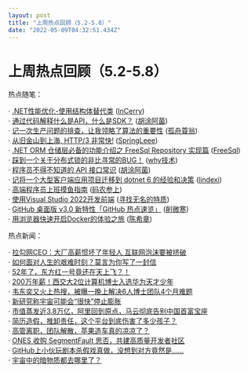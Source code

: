 ```yaml
---
layout: post
title: "上周热点回顾（5.2-5.8）"
date: "2022-05-09T04:32:51.434Z"
---
```

上周热点回顾（5.2-5.8）
===============

热点随笔：

· [.NET性能优化-使用结构体替代类](https://www.cnblogs.com/InCerry/archive/2022/05/05/Dotnet-Opt-Perf-Use-Struct-Instead-Of-Class.html) ([InCerry](https://www.cnblogs.com/InCerry/))  
· [通过代码解释什么是API，什么是SDK？](https://www.cnblogs.com/tanshaoshenghao/archive/2022/05/03/16217608.html) ([胡涂阿菌](https://www.cnblogs.com/tanshaoshenghao/))  
· [记一次生产问题的排查，让我领略了算法的重要性](https://www.cnblogs.com/wangpenghui522/archive/2022/05/03/16218816.html) ([孤舟蓑翁](https://www.cnblogs.com/wangpenghui522/))  
· [从旧金山到上海, HTTP/3 非常快!](https://www.cnblogs.com/myshowtime/archive/2022/05/06/16227260.html) ([SpringLeee](https://www.cnblogs.com/myshowtime/))  
· [.NET ORM 仓储层必备的功能介绍之 FreeSql Repository 实现篇](https://www.cnblogs.com/FreeSql/archive/2022/05/06/16225822.html) ([FreeSql](https://www.cnblogs.com/FreeSql/))  
· [踩到一个关于分布式锁的非比寻常的BUG！](https://www.cnblogs.com/thisiswhy/archive/2022/05/05/16224305.html) ([why技术](https://www.cnblogs.com/thisiswhy/))  
· [程序员不得不知道的 API 接口常识](https://www.cnblogs.com/tanshaoshenghao/archive/2022/05/02/16215751.html) ([胡涂阿菌](https://www.cnblogs.com/tanshaoshenghao/))  
· [记将一个大型客户端应用项目迁移到 dotnet 6 的经验和决策](https://www.cnblogs.com/lindexi/archive/2022/05/05/16226168.html) ([lindexi](https://www.cnblogs.com/lindexi/))  
· [高端程序员上班摸鱼指南](https://www.cnblogs.com/trunks2008/archive/2022/05/07/16241298.html) ([码农参上](https://www.cnblogs.com/trunks2008/))  
· [使用Visual Studio 2022开发前端](https://www.cnblogs.com/zhenl/archive/2022/05/06/16227232.html) ([寻找无名的特质](https://www.cnblogs.com/zhenl/))  
· [GitHub 桌面版 v3.0 新特性「GitHub 热点速览」](https://www.cnblogs.com/xueweihan/archive/2022/05/05/16223283.html) ([削微寒](https://www.cnblogs.com/xueweihan/))  
· [用浏览器快速开启Docker的体验之旅](https://www.cnblogs.com/chenxizhang/archive/2022/05/04/16220280.html) ([陈希章](https://www.cnblogs.com/chenxizhang/))

热点新闻：

· [拉勾网CEO：大厂高薪惯坏了年轻人 互联网泡沫要被挤破](https://news.cnblogs.com/n/720119/)  
· [如何面对人生的艰难时刻？莫言为你写了一封信](https://news.cnblogs.com/n/720001/)  
· [52年了，东方红一号竟还在天上飞？！](https://news.cnblogs.com/n/719954/)  
· [200万年薪！西交大2位计算机博士入选华为天才少年](https://news.cnblogs.com/n/719962/)  
· [韦东奕又火上热搜，被曝一晚上解决6人博士团队4个月难题](https://news.cnblogs.com/n/720227/)  
· [新研究称宇宙可能会“很快”停止膨胀](https://news.cnblogs.com/n/720135/)  
· [市值蒸发近3.8万亿，阿里回到原点，马云彻底告别中国首富宝座](https://news.cnblogs.com/n/720142/)  
· [简历造假，推卸责任，这个平台到底伤害了多少孩子？](https://news.cnblogs.com/n/720051/)  
· [高管离职，团队解散，苹果造车真的凉凉了？](https://news.cnblogs.com/n/719994/)  
· [ONES 收购 SegmentFault 思否，共建高质量开发者社区](https://news.cnblogs.com/n/720038/)  
· [GitHub上小伙玩剧本杀假戏真做，没想到对方竟然是……](https://news.cnblogs.com/n/720192/)  
· [宇宙中的暗物质都去哪里了？](https://news.cnblogs.com/n/719980/)